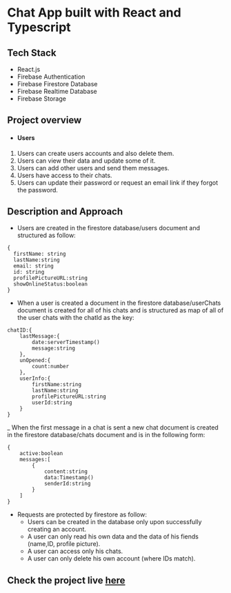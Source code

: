 # Chat App built with React and Typescript

## Tech Stack
- React.js 
- Firebase Authentication
- Firebase Firestore Database
- Firebase Realtime Database
- Firebase Storage

## Project overview

- #### Users
1. Users can create users accounts and also delete them.
2. Users can view their data and update some of it.
3. Users can add other users and send them messages.
4. Users have access to their chats. 
5. Users can update their password or request an email link if they forgot the password.

## Description and Approach 
- Users are created in the firestore database/users document and structured as follow: 
```
{
  firstName: string
  lastName:string
  email: string
  id: string
  profilePictureURL:string
  showOnlineStatus:boolean
}
  ```
- When a user is created a document in the firestore database/userChats document is created for all of his chats and is structured as map of all of the user chats with the chatId as the key:
```
chatID:{
    lastMessage:{
        date:serverTimestamp()
        message:string
    },
    unOpened:{
        count:number
    },
    userInfo:{
        firstName:string
        lastName:string
        profilePictureURL:string
        userId:string
    }
}
```
_ When the first message in a chat is sent a new chat document is created in the firestore database/chats document and is in the following form:
```
{
    active:boolean
    messages:[
        {
            content:string
            data:Timestamp()
            senderId:string
        }
    ]
}
```
- Requests are protected by firestore as follow:
  - Users can be created in the database only upon successfully creating an account.
  - A user can only read his own data and the data of his fiends (name,ID, profile picture).
  - A user can access only his chats.
  - A user can only delete his own account (where IDs match).

## Check the project live [here](https://zaidrasheed.github.io/admin-panel/)